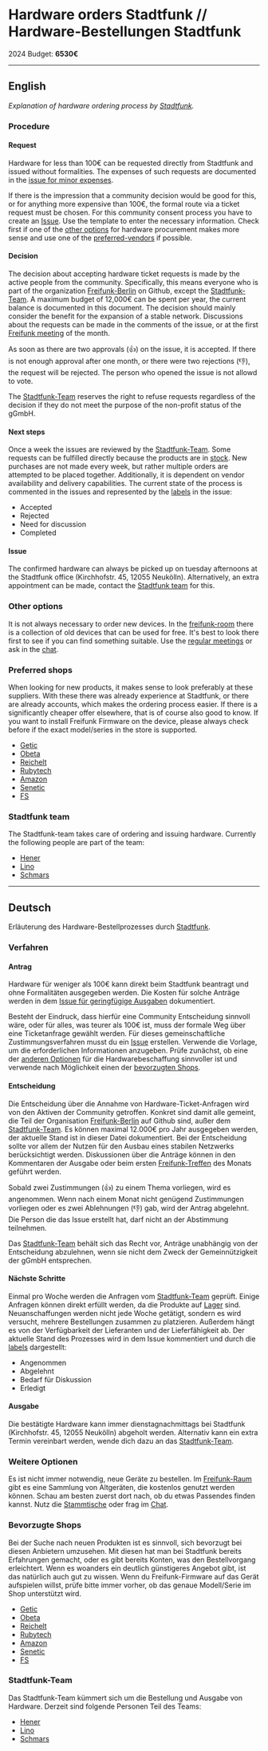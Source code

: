 # Hardware orders Stadtfunk // Hardware-Bestellungen Stadtfunk

2024 Budget: **6530€**

---

## English

_Explanation of hardware ordering process by [Stadtfunk](https://stadtfunk.net/)._

### Procedure

#### Request

Hardware for less than 100€ can be requested directly from Stadtfunk and issued without formalities. The expenses of such requests are documented in the [issue for minor expenses](https://github.com/freifunk-berlin/meta/issues/27).


If there is the impression that a community decision would be good for this, or for anything more expensive than 100€, the formal route via a ticket request must be chosen.
For this community consent process you have to create an [Issue](https://github.com/freifunk-berlin/meta/issues/new?assignees=&labels=&projects=&template=hardware-request.md&title=). Use the template to enter the necessary information. Check first if one of the [other options](#other-options) for hardware procurement makes more sense and use one of the [preferred-vendors](#preferred-shops) if possible.

#### Decision

The decision about accepting hardware ticket requests is made by the active people from the community. Specifically, this means everyone who is part of the organization [Freifunk-Berlin](https://github.com/orgs/freifunk-berlin/people) on Github, except the [Stadtfunk-Team](#stadtfunk-team). A maximum budget of 12,000€ can be spent per year, the current balance is documented in this document. The decision should mainly consider the benefit for the expansion of a stable network. Discussions about the requests can be made in the comments of the issue, or at the first [Freifunk meeting](https://wiki.freifunk.net/Berlin:Treffen) of the month.

As soon as there are two approvals (👍) on the issue, it is accepted. If there is not enough approval after one month, or there were two rejections (👎), the request will be rejected. The person who opened the issue is not allowd to vote.

The [Stadtfunk-Team](#stadtfunk-team) reserves the right to refuse requests regardless of the decision if they do not meet the purpose of the non-profit status of the gGmbH.

#### Next steps

Once a week the issues are reviewed by the [Stadtfunk-Team](#stadtfunk-team). Some requests can be fulfilled directly because the products are in [stock](/Hardware-stock.md). New purchases are not made every week, but rather multiple orders are attempted to be placed together. Additionally, it is dependent on vendor availability and delivery capabilities.
The current state of the process is commented in the issues and represented by the [labels](https://github.com/freifunk-berlin/meta/labels) in the issue:

- Accepted
- Rejected
- Need for discussion
- Completed

#### Issue

The confirmed hardware can always be picked up on tuesday afternoons at the Stadtfunk office (Kirchhofstr. 45, 12055 Neukölln). Alternatively, an extra appointment can be made, contact the [Stadtfunk team](#stadtfunk-team) for this.

### Other options

It is not always necessary to order new devices. In the [freifunk-room](https://wiki.freifunk.net/Berlin:Standorte:Haus-der-Statistik#Freifunk_Berlin_im_Haus_der_Statistik) there is a collection of old devices that can be used for free. It's best to look there first to see if you can find something suitable. Use the [regular meetings](https://wiki.freifunk.net/Berlin:Treffen) or ask in the [chat](https://matrix.to/#/#berlin.freifunk.net:matrix.org).

### Preferred shops

When looking for new products, it makes sense to look preferably at these suppliers. With these there was already experience at Stadtfunk, or there are already accounts, which makes the ordering process easier. If there is a significantly cheaper offer elsewhere, that is of course also good to know.
If you want to install Freifunk Firmware on the device, please always check before if the exact model/series in the store is supported.

- [Getic](https://www.getic.com/)
- [Obeta](https://obeta.de/)
- [Reichelt](https://www.reichelt.de/)
- [Rubytech](https://www.rubytech.de/)
- [Amazon](https://www.amazon.de/)
- [Senetic](https://www.senetic.de/)
- [FS](https://www.fs.com)

### Stadtfunk team

The Stadtfunk-team takes care of ordering and issuing hardware. Currently the following people are part of the team:
- [Hener](https://matrix.to/#/@hener:matrix.org)
- [Lino](https://matrix.to/#/@noxil:systemli.org)
- [Schmars](https://matrix.to/#/@schmars:matrix.org)

---

## Deutsch

Erläuterung des Hardware-Bestellprozesses durch [Stadtfunk](https://stadtfunk.net/).

### Verfahren

#### Antrag

Hardware für weniger als 100€ kann direkt beim Stadtfunk beantragt und ohne Formalitäten ausgegeben werden. Die Kosten für solche Anträge werden in dem [Issue für geringfügige Ausgaben](https://github.com/freifunk-berlin/meta/issues/27) dokumentiert.

Besteht der Eindruck, dass hierfür eine Community Entscheidung sinnvoll wäre, oder für alles, was teurer als 100€ ist, muss der formale Weg über eine Ticketanfrage gewählt werden.
Für dieses gemeinschaftliche Zustimmungsverfahren musst du ein [Issue](https://github.com/freifunk-berlin/meta/issues/new?assignees=&labels=&projects=&template=hardware-request.md&title=) erstellen. Verwende die Vorlage, um die erforderlichen Informationen anzugeben. Prüfe zunächst, ob eine der [anderen Optionen](#other-options) für die Hardwarebeschaffung sinnvoller ist und verwende nach Möglichkeit einen der [bevorzugten Shops](#preferred-shops).

#### Entscheidung

Die Entscheidung über die Annahme von Hardware-Ticket-Anfragen wird von den Aktiven der Community getroffen. Konkret sind damit alle gemeint, die Teil der Organisation [Freifunk-Berlin](https://github.com/orgs/freifunk-berlin/people) auf Github sind, außer dem [Stadtfunk-Team](#stadtfunk-team). Es können maximal 12.000€ pro Jahr ausgegeben werden, der aktuelle Stand ist in dieser Datei dokumentiert. Bei der Entscheidung sollte vor allem der Nutzen für den Ausbau eines stabilen Netzwerks berücksichtigt werden. Diskussionen über die Anträge können in den Kommentaren der Ausgabe oder beim ersten [Freifunk-Treffen](https://wiki.freifunk.net/Berlin:Treffen) des Monats geführt werden.

Sobald zwei Zustimmungen (👍) zu einem Thema vorliegen, wird es angenommen. Wenn nach einem Monat nicht genügend Zustimmungen vorliegen oder es zwei Ablehnungen (👎) gab, wird der Antrag abgelehnt. Die Person die das Issue erstellt hat, darf nicht an der Abstimmung teilnehmen.

Das [Stadtfunk-Team](#stadtfunk-team) behält sich das Recht vor, Anträge unabhängig von der Entscheidung abzulehnen, wenn sie nicht dem Zweck der Gemeinnützigkeit der gGmbH entsprechen.

#### Nächste Schritte

Einmal pro Woche werden die Anfragen vom [Stadtfunk-Team](#stadtfunk-team) geprüft. Einige Anfragen können direkt erfüllt werden, da die Produkte auf [Lager](/Hardware-stock.md) sind. Neuanschaffungen werden nicht jede Woche getätigt, sondern es wird versucht, mehrere Bestellungen zusammen zu platzieren. Außerdem hängt es von der Verfügbarkeit der Lieferanten und der Lieferfähigkeit ab.
Der aktuelle Stand des Prozesses wird in dem Issue kommentiert und durch die [labels](https://github.com/freifunk-berlin/meta/labels) dargestellt:

- Angenommen
- Abgelehnt
- Bedarf für Diskussion
- Erledigt

#### Ausgabe

Die bestätigte Hardware kann immer dienstagnachmittags bei Stadtfunk (Kirchhofstr. 45, 12055 Neukölln) abgeholt werden. Alternativ kann ein extra Termin vereinbart werden, wende dich dazu an das [Stadtfunk-Team](#stadtfunk-team).

### Weitere Optionen

Es ist nicht immer notwendig, neue Geräte zu bestellen. Im [Freifunk-Raum](https://wiki.freifunk.net/Berlin:Standorte:Haus-der-Statistik#Freifunk_Berlin_im_Haus_der_Statistik) gibt es eine Sammlung von Altgeräten, die kostenlos genutzt werden können. Schau am besten zuerst dort nach, ob du etwas Passendes finden kannst. Nutz die [Stammtische](https://wiki.freifunk.net/Berlin:Treffen) oder frag im [Chat](https://matrix.to/#/#berlin.freifunk.net:matrix.org).

### Bevorzugte Shops

Bei der Suche nach neuen Produkten ist es sinnvoll, sich bevorzugt bei diesen Anbietern umzusehen. Mit diesen hat man bei Stadtfunk bereits Erfahrungen gemacht, oder es gibt bereits Konten, was den Bestellvorgang erleichtert. Wenn es woanders ein deutlich günstigeres Angebot gibt, ist das natürlich auch gut zu wissen.
Wenn du Freifunk-Firmware auf das Gerät aufspielen willst, prüfe bitte immer vorher, ob das genaue Modell/Serie im Shop unterstützt wird.

- [Getic](https://www.getic.com/)
- [Obeta](https://obeta.de/)
- [Reichelt](https://www.reichelt.de/)
- [Rubytech](https://www.rubytech.de/)
- [Amazon](https://www.amazon.de/)
- [Senetic](https://www.senetic.de/)
- [FS](https://www.fs.com)

### Stadtfunk-Team

Das Stadtfunk-Team kümmert sich um die Bestellung und Ausgabe von Hardware. Derzeit sind folgende Personen Teil des Teams:
- [Hener](https://matrix.to/#/@hener:matrix.org)
- [Lino](https://matrix.to/#/@noxil:systemli.org)
- [Schmars](https://matrix.to/#/@schmars:matrix.org)
